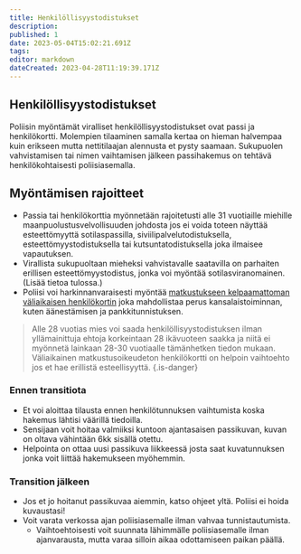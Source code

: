 ```yaml
---
title: Henkilöllisyystodistukset
description: 
published: 1
date: 2023-05-04T15:02:21.691Z
tags: 
editor: markdown
dateCreated: 2023-04-28T11:19:39.171Z
---
```


## Henkilöllisyystodistukset
Poliisin myöntämät viralliset henkilöllisyystodistukset ovat passi ja henkilökortti. Molempien tilaaminen samalla kertaa on hieman halvempaa kuin erikseen mutta nettitilaajan alennusta et pysty saamaan. Sukupuolen vahvistamisen tai nimen vaihtamisen jälkeen passihakemus on tehtävä henkilökohtaisesti poliisiasemalla.

## Myöntämisen rajoitteet
- Passia tai henkilökorttia myönnetään rajoitetusti alle 31 vuotiaille miehille maanpuolustusvelvollisuuden johdosta jos ei voida toteen näyttää esteettömyyttä sotilaspassilla, siviilipalvelutodistuksella, esteettömyystodistuksella tai kutsuntatodistuksella joka ilmaisee vapautuksen.
- Virallista sukupuoltaan mieheksi vahvistavalle saatavilla on parhaiten erillisen esteettömyystodistus, jonka voi myöntää sotilasviranomainen. (Lisää tietoa tulossa.)
- Poliisi voi harkinnanvaraisesti myöntää [matkustukseen kelpaamattoman väliaikaisen henkilökortin](https://poliisi.fi/nain-haet-henkilokorttia) joka mahdollistaa perus kansalaistoiminnan, kuten äänestämisen ja pankkitunnistuksen.

> Alle 28 vuotias mies voi saada henkilöllisyystodistuksen ilman yllämainittuja ehtoja korkeintaan 28 ikävuoteen saakka ja niitä ei myönnetä lainkaan 28-30 vuotiaalle tämänhetken tiedon mukaan. Väliaikainen matkustusoikeudeton henkilökortti on helpoin vaihtoehto jos et hae erillistä esteellisyyttä.
{.is-danger}

### Ennen transitiota
- Et voi aloittaa tilausta ennen henkilötunnuksen vaihtumista koska hakemus lähtisi väärillä tiedoilla.
- Sensijaan voit hoitaa valmiiksi kuntoon ajantasaisen passikuvan, kuvan on oltava vähintään 6kk sisällä otettu.
- Helpointa on ottaa uusi passikuva liikkeessä josta saat kuvatunnuksen jonka voit liittää hakemukseen myöhemmin.

### Transition jälkeen
- Jos et jo hoitanut passikuvaa aiemmin, katso ohjeet yltä. Poliisi ei hoida kuvaustasi!
- Voit varata verkossa ajan poliisiasemalle ilman vahvaa tunnistautumista.
	- Vaihtoehtoisesti voit suunnata lähimmälle poliisiasemalle ilman ajanvarausta, mutta varaa silloin aikaa odottamiseen paikan päällä. 
